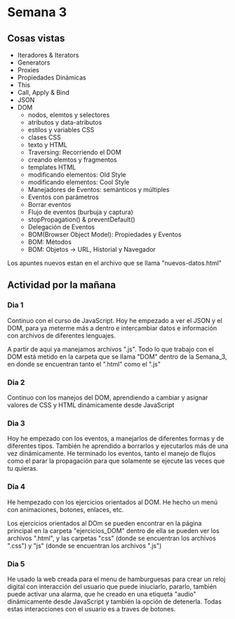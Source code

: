 # Semana 3
## Cosas vistas
<ul>
  <li>Iteradores & Iterators</li>
  <li>Generators</li>
  <li>Proxies</li>
  <li>Propiedades Dinámicas</li>
  <li>This</li>
  <li>Call, Apply & Bind</li>
  <li>JSON</li>
  <li>DOM
    <ul>
        <li>nodos, elemtos y selectores</li>
        <li>atributos y data-atributos</li>
        <li>estilos y variables CSS</li>
        <li>clases CSS</li>
        <li>texto y HTML</li>
        <li>Traversing: Recorriendo el DOM</li>
        <li>creando elemtos y fragmentos</li>
        <li>templates HTML</li>
        <li>modificando elementos: Old Style</li>
        <li>modificando elementos: Cool Style</li>
        <li>Manejadores de Eventos: semánticos y múltiples</li>
        <li>Eventos con parámetros</li>
        <li>Borrar eventos</li>
        <li>Flujo de eventos (burbuja y captura)</li>
        <li>stopPropagation() & preventDefault()</li>
        <li>Delegación de Eventos</li>
        <li>BOM(Browser Object Model): Propiedades y Eventos</li>
        <li>BOM: Métodos</li>
        <li>BOM: Objetos -> URL, Historial y Navegador</li>
    </ul>
  </li>
</ul>

<p>Los apuntes nuevos estan en el archivo que se llama "nuevos-datos.html"</p>

## Actividad por la mañana

  ### Dia 1
  
  <p>Continuo con el curso de JavaScript. Hoy he empezado a ver el JSON y el DOM, para ya meterme más a dentro e intercambiar datos e información con archivos de diferentes lenguajes.</p>

  <p>A partir de aqui ya manejamos archivos ".js". Todo lo que trabajo con el DOM está metido en la carpeta que se llama "DOM" dentro de la Semana_3, en donde se encuentran tanto el ".html" como el ".js"</p>
  
  ### Dia 2
  
  <p>Continuo con los manejos del DOM, aprendiendo a cambiar y asignar valores de CSS y HTML dinámicamente desde JavaScript</p>
  
  ### Dia 3
  
  <p>Hoy he empezado con los eventos, a manejarlos de diferentes formas y de diferentes tipos. También he aprendido a borrarlos y ejecutarlos más de una vez dinámicamente. He terminado los eventos, tanto el manejo de flujos como el parar la propagación para que solamente se ejecute las veces que tu quieras.</p>
  
  ### Dia 4
  
  <p>He hempezado con los ejercicios orientados al DOM. He hecho un menú con animaciones, botones, enlaces, etc.</p>
  <p>Los ejercicios orientados al DOm se pueden encontrar en la página principal en la carpeta "ejercicios_DOM" dentro de ella se pueden ver los archivos ".html", y las carpetas "css" (donde se encuentran los archivos ".css") y "js" (donde se encuentran los archivos ".js")</p>

  ### Dia 5
  
  <p>He usado la web creada para el menu de hamburguesas para crear un reloj digital con interacción del usuario que puede iniuciarlo, pararlo, también puede activar una alarma, que he creado en una etiqueta "audio" dinámicamente desde JavaScript y también la opción de detenerla. Todas estas interacciones con el usuario es a traves de botones.</p>
  

